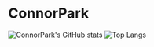 # ConnorPark
![ConnorPark's GitHub stats](https://github-readme-stats.vercel.app/api?username=JavaNo0b&show_icons=true&theme=dracula)
![Top Langs](https://github-readme-stats.vercel.app/api/top-langs/?username=JavaNo0b&layout=compact&theme=dracula)
